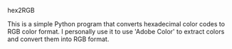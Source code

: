 hex2RGB

This is a simple Python program that converts hexadecimal color codes to RGB color format. I personally use it to use 'Adobe Color' to extract colors and convert them into RGB format.
